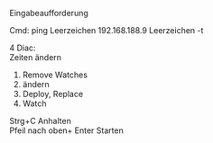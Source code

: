 Eingabeaufforderung

Cmd: ping Leerzeichen 192.168.188.9 Leerzeichen -t

4 Diac:  
Zeiten ändern

1.  Remove Watches
2.  ändern
3.  Deploy, Replace
4.  Watch

Strg+C Anhalten  
Pfeil nach oben+ Enter Starten
